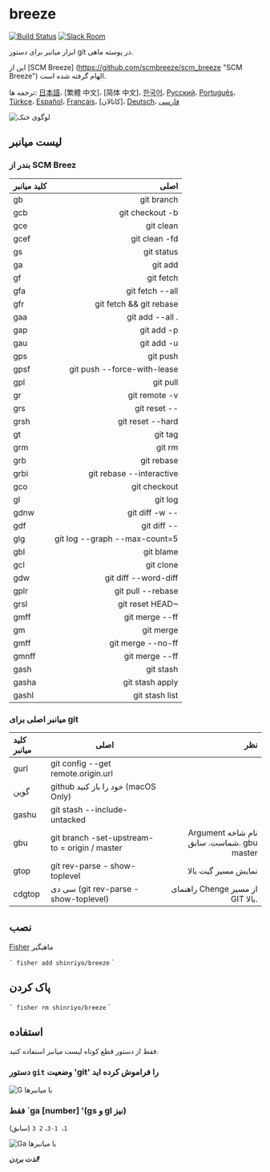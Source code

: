 [日本語]: README.jp.md
[繁體中文]: README.zh-tw.md
[简体中文]: README.zh-cn.md
[한국어]: README.ko.md
[Русский]: README.ru.md
[Português]: README.pt.md
[Türkçe]: README.tr.md
[Español]: README.es.md
[Français]: README.fr.md
[Català]: README.ca.md
[Deutsch]: README.du.md
[فارسی]: README.fa.md

# breeze

[![Build Status][travis-badge]][travis-link]
[![Slack Room][slack-badge]][slack-link]

ابزار میانبر برای دستور git در پوسته ماهی.

این از [SCM Breeze] (https://github.com/scmbreeze/scm_breeze "SCM Breeze") الهام گرفته شده است.

ترجمه ها: [日本語]، [繁體 中文]، [简体 中文]، [한국어]، [Русский]، [Português]، [Türkçe]، [Español]، [Français]، [کاتالان]، [Deutsch]، [ فارسی]

<div class = "centered">
<img src = "http://i.imgur.com/MEKxPSD.png" alt = "لوگوی خنک" />
</ div>

## لیست میانبر

### بندر از SCM Breez

| کلید میانبر | اصلی |
|:-----------|------------:|
| gb | git branch |
| gcb | git checkout -b |
| gce | git clean |
| gcef | git clean -fd |
| gs | git status |
| ga | git add |
| gf | git fetch |
| gfa | git fetch --all |
| gfr | git fetch && git rebase |
| gaa | git add --all . |
| gap | git add -p |
| gau | git add -u |
| gps | git push |
| gpsf | git push --force-with-lease |
| gpl | git pull |
| gr | git remote -v |
| grs | git reset -- |
| grsh | git reset --hard |
| gt | git tag |
| grm | git rm |
| grb | git rebase |
| grbi | git rebase --interactive |
| gco | git checkout |
| gl | git log |
| gdnw | git diff -w -- |
| gdf | git diff -- |
| glg | git log --graph --max-count=5 |
| gbl | git blame |
| gcl | git clone |
| gdw | git diff --word-diff |
| gplr | git pull --rebase |
| grsl | git reset HEAD~ |
| gmff | git merge --ff |
| gm | git merge |
| gmff | git merge --no-ff |
| gmnff | git merge --ff |
| gash | git stash |
| gasha | git stash apply |
| gashl | git stash list |

### میانبر اصلی برای git

| کلید میانبر | اصلی | نظر |
|:-----------|------------|------------:|
| gurl | git config --get remote.origin.url | |
| گوپن | github خود را باز کنید (macOS Only) | |
| gashu | git stash --include-untacked | |
| gbu | git branch -set-upstream-to = origin / <branch> master | Argument نام شاخه شماست. سابق. gbu master |
| gtop | git rev-parse - show-toplevel | نمایش مسیر گیت بالا |
| cdgtop | سی دی (git rev-parse - show-toplevel) | راهنمای Chenge از مسیر GIT بالا. |

## نصب

[Fisher](https://github.com/jorgebucaran/fisher) ماهیگیر

`` `
fisher add shinriyo/breeze
`` `

## پاک کردن

`` `
fisher rm shinriyo/breeze
`` `

## استفاده

فقط از دستور قطع کوتاه لیست میانبر استفاده کنید.

### دستور `git` وضعیت 'git' را فراموش کرده اید

<div class = "centered">
<img src = "http://i.imgur.com/F3NHal3.png" alt = "G با میانبرها" />
</ div>

### فقط `ga [number] '(gs و gl نیز)

(سابق) `1`،` 1-3`، `2 3`

<div class = "centered">
<img src = "http://i.imgur.com/RpspQI2.png" alt = "Ga با میانبرها" />
</ div>

[travis-link]: https://travis-ci.org/shinriyo/breeze
[travis-badge]: https://img.shields.io/travis/shinriyo/breeze.svg
[slack-link]: https://fisherman-wharf.herokuapp.com
[slack-badge]: https://fisherman-wharf.herokuapp.com/badge.svg
[ماهیگیر]: https://github.com/fisherman/fisherman

***لذت بردن!***
